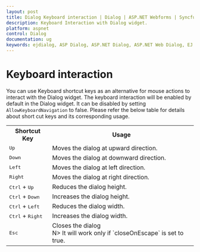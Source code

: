 ```yaml
---
layout: post
title: Dialog Keyboard interaction | Dialog | ASP.NET Webforms | Syncfusion
description: Keyboard Interaction with Dialog widget.
platform: aspnet
control: Dialog
documentation: ug
keywords: ejdialog, ASP Dialog, ASP.NET Dialog, ASP.NET Web Dialog, EJ ASP.NET Dialog, Dialog ui, Web Dialog, ej Dialog, Dialog control
---
```


# Keyboard interaction

You can use Keyboard shortcut keys as an alternative for mouse actions to interact with the Dialog widget. The keyboard interaction will be enabled by default in the Dialog widget. It can be disabled by setting `AllowKeyboardNavigation` to false. Please refer the below table for details about short cut keys and its corresponding usage.

<table>
<tr>
<th>
Shortcut Key</th><th>
Usage</th></tr>
<tr>
<td>
<kbd>Up</kbd></td><td>
Moves the dialog at upward direction.</td></tr>
<tr>
<td>
<kbd>Down</kbd></td><td>
Moves the dialog at downward direction.</td></tr>
<tr>
<td>
<kbd>Left</kbd></td><td>
Moves the dialog at left direction.</td></tr>
<tr>
<td>
<kbd>Right</kbd></td><td>
Moves the dialog at right direction.</td></tr>
<tr>
<td>
<kbd>Ctrl</kbd> + <kbd>Up</kbd></td><td>
Reduces the dialog height.</td></tr>
<tr>
<td>
<kbd>Ctrl</kbd> + <kbd>Down</kbd></td><td>
Increases the dialog height.</td></tr>
<tr>
<td>
<kbd>Ctrl</kbd> + <kbd>Left</kbd></td><td>
Reduces the dialog width.</td></tr>
<tr>
<td>
<kbd>Ctrl</kbd> + <kbd>Right</kbd></td><td>
Increases the dialog width.</td></tr>
<tr>
<td>
<kbd>Esc</kbd></td><td>
Closes the dialog <br/>
N> It will work only if `closeOnEscape` is set to true.</td></tr>
</table>



